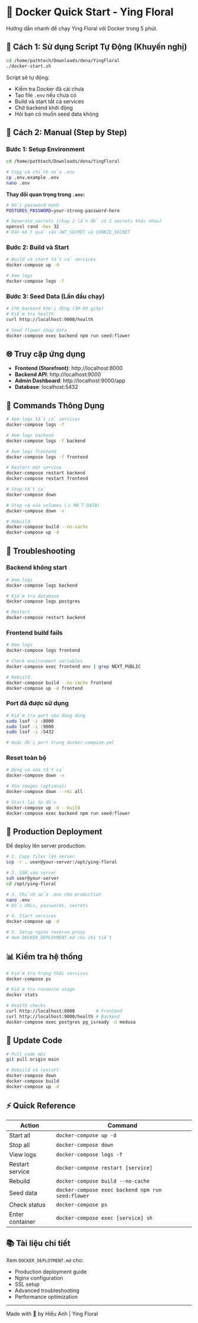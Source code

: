 # 🐳 Docker Quick Start - Ying Floral

Hướng dẫn nhanh để chạy Ying Floral với Docker trong 5 phút.

## 🚀 Cách 1: Sử dụng Script Tự Động (Khuyến nghị)

```bash
cd /home/pathtech/Downloads/dena/YingFloral
./docker-start.sh
```

Script sẽ tự động:
- Kiểm tra Docker đã cài chưa
- Tạo file `.env` nếu chưa có
- Build và start tất cả services
- Chờ backend khởi động
- Hỏi bạn có muốn seed data không

## 🔧 Cách 2: Manual (Step by Step)

### Bước 1: Setup Environment

```bash
cd /home/pathtech/Downloads/dena/YingFloral

# Copy và chỉnh sửa .env
cp .env.example .env
nano .env
```

**Thay đổi quan trọng trong `.env`:**
```bash
# Đổi password mạnh
POSTGRES_PASSWORD=your-strong-password-here

# Generate secrets (chạy 2 lần để có 2 secrets khác nhau)
openssl rand -hex 32
# Dán kết quả vào JWT_SECRET và COOKIE_SECRET
```

### Bước 2: Build và Start

```bash
# Build và start tất cả services
docker-compose up -d

# Xem logs
docker-compose logs -f
```

### Bước 3: Seed Data (Lần đầu chạy)

```bash
# Chờ backend khởi động (30-60 giây)
# Kiểm tra health
curl http://localhost:9000/health

# Seed flower shop data
docker-compose exec backend npm run seed:flower
```

## 🌐 Truy cập ứng dụng

- **Frontend (Storefront)**: http://localhost:8000
- **Backend API**: http://localhost:9000
- **Admin Dashboard**: http://localhost:9000/app
- **Database**: localhost:5432

## 📝 Commands Thông Dụng

```bash
# Xem logs tất cả services
docker-compose logs -f

# Xem logs backend
docker-compose logs -f backend

# Xem logs frontend
docker-compose logs -f frontend

# Restart một service
docker-compose restart backend
docker-compose restart frontend

# Stop tất cả
docker-compose down

# Stop và xóa volumes (⚠️ MẤT DATA)
docker-compose down -v

# Rebuild
docker-compose build --no-cache
docker-compose up -d
```

## 🐛 Troubleshooting

### Backend không start

```bash
# Xem logs
docker-compose logs backend

# Kiểm tra database
docker-compose logs postgres

# Restart
docker-compose restart backend
```

### Frontend build fails

```bash
# Xem logs
docker-compose logs frontend

# Check environment variables
docker-compose exec frontend env | grep NEXT_PUBLIC

# Rebuild
docker-compose build --no-cache frontend
docker-compose up -d frontend
```

### Port đã được sử dụng

```bash
# Kiểm tra port nào đang dùng
sudo lsof -i :8000
sudo lsof -i :9000
sudo lsof -i :5432

# Hoặc đổi port trong docker-compose.yml
```

### Reset toàn bộ

```bash
# Dừng và xóa tất cả
docker-compose down -v

# Xóa images (optional)
docker-compose down --rmi all

# Start lại từ đầu
docker-compose up -d --build
docker-compose exec backend npm run seed:flower
```

## 🌟 Production Deployment

Để deploy lên server production:

```bash
# 1. Copy files lên server
scp -r . user@your-server:/opt/ying-floral

# 2. SSH vào server
ssh user@your-server
cd /opt/ying-floral

# 3. Chỉnh sửa .env cho production
nano .env
# Đổi URLs, passwords, secrets

# 4. Start services
docker-compose up -d

# 5. Setup nginx reverse proxy
# Xem DOCKER_DEPLOYMENT.md cho chi tiết
```

## 📊 Kiểm tra hệ thống

```bash
# Kiểm tra trạng thái services
docker-compose ps

# Kiểm tra resource usage
docker stats

# Health checks
curl http://localhost:8000        # Frontend
curl http://localhost:9000/health # Backend
docker-compose exec postgres pg_isready -U medusa
```

## 🔄 Update Code

```bash
# Pull code mới
git pull origin main

# Rebuild và restart
docker-compose down
docker-compose build
docker-compose up -d
```

## ⚡ Quick Reference

| Action | Command |
|--------|---------|
| Start all | `docker-compose up -d` |
| Stop all | `docker-compose down` |
| View logs | `docker-compose logs -f` |
| Restart service | `docker-compose restart [service]` |
| Rebuild | `docker-compose build --no-cache` |
| Seed data | `docker-compose exec backend npm run seed:flower` |
| Check status | `docker-compose ps` |
| Enter container | `docker-compose exec [service] sh` |

## 📚 Tài liệu chi tiết

Xem `DOCKER_DEPLOYMENT.md` cho:
- Production deployment guide
- Nginx configuration
- SSL setup
- Advanced troubleshooting
- Performance optimization

---

Made with 🌸 by Hiểu Anh | Ying Floral 